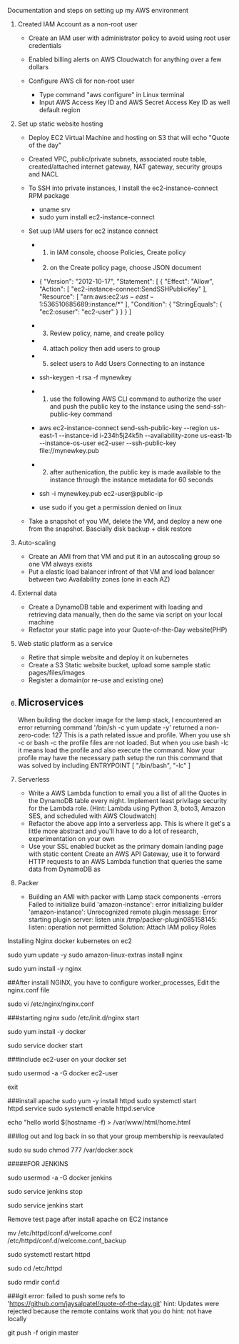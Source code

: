 Documentation and steps on setting up my AWS environment

1. Created IAM Account as a non-root user
    - Create an IAM user with administrator policy to avoid using root user credentials
    
    - Enabled billing alerts on AWS Cloudwatch for anything over a few dollars

    - Configure AWS cli for non-root user 
        - Type command "aws configure" in Linux terminal 
        - Input AWS Access Key ID and AWS Secret Access Key ID as well default region

2. Set up static website hosting
    - Deploy EC2 Virtual Machine and hosting on S3 that will echo "Quote of the day"
    - Created VPC, public/private subnets, associated route table, created/attached internet gateway, NAT gateway, security groups and NACL
    - To SSH into private instances, I install the ec2-instance-connect RPM package
        -   uname srv
        -   sudo yum install ec2-instance-connect
    - Set uup IAM users for ec2 instance connect 
        - 1. in IAM console, choose Policies, Create policy
        - 2. on the Create policy page, choose JSON document
        - {
    "Version": "2012-10-17",
    "Statement": [
        {
            "Effect": "Allow",
            "Action": [
                "ec2-instance-connect:SendSSHPublicKey"
            ],
            "Resource": [
                "arn:aws:ec2:$us-east-1:$536510685689:instance/*"
            ],
            "Condition": {
                "StringEquals": {
                    "ec2:osuser": "ec2-user"
                }
            }
        }
    ]

        - 3. Review policy, name, and create policy 
        - 4. attach policy then add users to group 
        - 5. select users to Add Users
    Connecting to an instance
        -   ssh-keygen -t rsa -f mynewkey

        - 1. use the following AWS CLI command to authorize the user and push the public key to the instance using the send-ssh-public-key command
        -   aws ec2-instance-connect send-ssh-public-key --region us-east-1 --instance-id i-234h5j24k5h --availability-zone us-east-1b --instance-os-user ec2-user --ssh-public-key file://mynewkey.pub

        - 2. after authenication, the public key is made available to the instance through the instance metadata for 60 seconds
        -   ssh -i mynewkey.pub ec2-user@public-ip
        - use sudo if you get a permission denied on linux 
            
    - Take a snapshot of you VM, delete the VM, and deploy a new one from the snapshot. Bascially disk backup + disk restore

3. Auto-scaling
    - Create an AMI from that VM and put it in an autoscaling group so one VM always exists
    - Put a elastic load balancer infront of that VM and load balancer between two Availability zones (one in each AZ)
    
4. External data
    - Create a DynamoDB table and experiment with loading and retrieving data manually, then do the same via script on your local machine
    - Refactor your static page into your Quote-of-the-Day website(PHP)
5. Web static platform as a service
    - Retire that simple website and deploy it on kubernetes
    - Create a S3 Static website bucket, upload some sample static pages/files/images
    - Register a domain(or re-use and existing one)



6. Microservices
    - 

    When building the docker image for the lamp stack, I encountered an error returning command '/bin/sh -c yum update -y' returned a non-zero-code: 127
    This is a path related issue and profile. When you use sh -c or bash -c the profile files are not loaded. But when you use bash -lc it means load the profile and also execute the command. Now your profile may have the necessary path setup the run this command 
        that was solved by including
        ENTRYPOINT [ "/bin/bash", "-lc" ]


7. Serverless 
    - Write a AWS Lambda function to email you a list of all the Quotes in the DynamoDB table every night. Implement least privilage security for the Lambda role. (Hint: Lambda using Python 3, boto3, Amazon SES, and scheduled with AWS Cloudwatch)
    - Refactor the above app into a serverless app. This is where it get's a little more abstract and you'll have to do a lot of research, experimentation on your own
    - Use your SSL enabled bucket as the primary domain landing page with static content
    Create an AWS API Gateway, use it to forward HTTP requests to an AWS Lambda function that queries the same data from DynamoDB as 


8. Packer
    - Building an AMI with packer with Lamp stack components
            -errors
                Failed to initialize build 'amazon-instance': error initializing builder 'amazon-instance': Unrecognized remote plugin message: Error starting plugin server: listen unix /tmp/packer-plugin085158145: listen: operation not permitted
            Solution: Attach IAM policy Roles
            







Installing Nginx docker kubernetes on ec2

sudo yum update -y
sudo amazon-linux-extras install nginx

sudo yum install -y nginx

##After install NGINX, you have to configure worker_processes, Edit the nginx.conf file 

sudo vi /etc/nginx/nginx.conf

###starting nginx
sudo /etc/init.d/nginx start


sudo yum install -y docker

sudo service docker start

###include ec2-user on your docker set 

sudo usermod -a -G docker ec2-user

exit


###install apache
sudo yum -y install httpd
sudo systemctl start httpd.service
sudo systemctl enable httpd.service

echo "hello world $(hostname -f) > /var/www/html/home.html



###log out and log back in so that your group membership is reevaulated

sudo su
sudo chmod 777 /var/docker.sock


#####FOR JENKINS

sudo usermod -a -G docker jenkins

sudo service jenkins stop 

sudo service jenkins start

Remove test page after install apache on EC2 instance


mv /etc/httpd/conf.d/welcome.conf /etc/httpd/conf.d/welcome.conf_backup

sudo systemctl restart httpd

sudo cd /etc/httpd

sudo rmdir conf.d


###git error: failed to push some refs to 'https://github.com/jaysalpatel/quote-of-the-day.git'
hint: Updates were rejected because the remote contains work that you do
hint: not have locally

git push -f origin master




